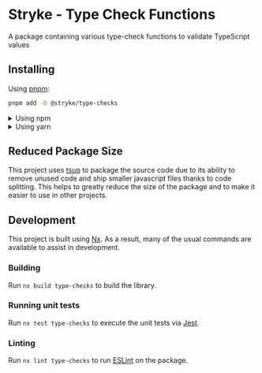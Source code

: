 <!-- START header -->
<!-- END header -->

# Stryke - Type Check Functions

A package containing various type-check functions to validate TypeScript values

<!-- START doctoc -->
<!-- END doctoc -->

## Installing

Using [pnpm](http://pnpm.io):

```bash
pnpm add -D @stryke/type-checks
```

<details>
  <summary>Using npm</summary>

```bash
npm install -D @stryke/type-checks
```

</details>

<details>
  <summary>Using yarn</summary>

```bash
yarn add -D @stryke/type-checks
```

</details>

## Reduced Package Size

This project uses [tsup](https://tsup.egoist.dev/) to package the source code
due to its ability to remove unused code and ship smaller javascript files
thanks to code splitting. This helps to greatly reduce the size of the package
and to make it easier to use in other projects.

## Development

This project is built using [Nx](https://nx.dev). As a result, many of the usual
commands are available to assist in development.

### Building

Run `nx build type-checks` to build the library.

### Running unit tests

Run `nx test type-checks` to execute the unit tests via
[Jest](https://jestjs.io).

### Linting

Run `nx lint type-checks` to run [ESLint](https://eslint.org/) on the package.

<!-- START footer -->
<!-- END footer -->
